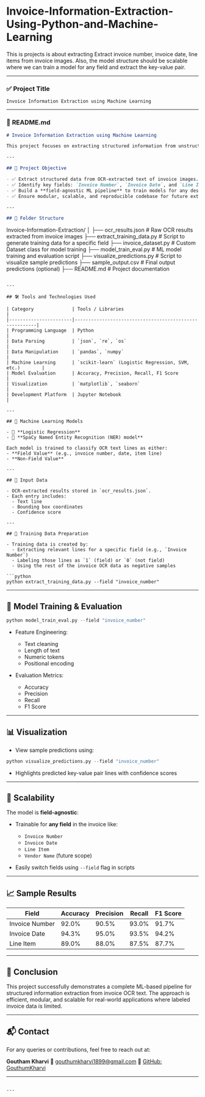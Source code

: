 # Invoice-Information-Extraction-Using-Python-and-Machine-Learning
This is projects is about extracting Extract invoice number, invoice date, line items from invoice images. Also, the model structure should be scalable where we can train a model for any field and extract the key-value pair. 




---

### ✅ **Project Title**

```
Invoice Information Extraction using Machine Learning
```

---

### 📘 **README.md**

```markdown
# Invoice Information Extraction using Machine Learning

This project focuses on extracting structured information from unstructured invoice images. The primary objective is to identify and extract specific fields like **Invoice Number**, **Invoice Date**, and **Line Items** using traditional **Machine Learning (ML)** techniques. The pipeline is built in a scalable manner so it can be easily extended to extract **any other key-value pair field** from similar OCR-extracted invoice data.

---

## 📌 Project Objective

- ✅ Extract structured data from OCR-extracted text of invoice images.
- ✅ Identify key fields: `Invoice Number`, `Invoice Date`, and `Line Items`.
- ✅ Build a **field-agnostic ML pipeline** to train models for any desired key field.
- ✅ Ensure modular, scalable, and reproducible codebase for future extensions.

---

## 📂 Folder Structure

```

Invoice-Information-Extraction/
│
├── ocr\_results.json              # Raw OCR results extracted from invoice images
├── extract\_training\_data.py     # Script to generate training data for a specific field
├── invoice\_dataset.py           # Custom Dataset class for model training
├── model\_train\_eval.py          # ML model training and evaluation script
├── visualize\_predictions.py     # Script to visualize sample predictions
├── sample\_output.csv            # Final output predictions (optional)
├── README.md                    # Project documentation

````

---

## 🛠️ Tools and Technologies Used

| Category              | Tools / Libraries                                      |
|-----------------------|--------------------------------------------------------|
| Programming Language  | Python                                                 |
| Data Parsing          | `json`, `re`, `os`                                     |
| Data Manipulation     | `pandas`, `numpy`                                      |
| Machine Learning      | `scikit-learn` (Logistic Regression, SVM, etc.)        |
| Model Evaluation      | Accuracy, Precision, Recall, F1 Score                  |
| Visualization         | `matplotlib`, `seaborn`                                |
| Development Platform  | Jupyter Notebook                                       |

---

## 🧠 Machine Learning Models

- 🔹 **Logistic Regression**
- 🔹 **SpaCy Named Entity Recognition (NER) model**

Each model is trained to classify OCR text lines as either:
- **Field Value** (e.g., invoice number, date, item line)
- **Non-Field Value**

---

## 🧾 Input Data

- OCR-extracted results stored in `ocr_results.json`.
- Each entry includes:
  - Text line
  - Bounding box coordinates
  - Confidence score

---

## 🧪 Training Data Preparation

- Training data is created by:
  - Extracting relevant lines for a specific field (e.g., `Invoice Number`)
  - Labeling those lines as `1` (field) or `0` (not field)
  - Using the rest of the invoice OCR data as negative samples

```python
python extract_training_data.py --field "invoice_number"
````

---

## 🧠 Model Training & Evaluation

```python
python model_train_eval.py --field "invoice_number"
```

* Feature Engineering:

  * Text cleaning
  * Length of text
  * Numeric tokens
  * Positional encoding
* Evaluation Metrics:

  * Accuracy
  * Precision
  * Recall
  * F1 Score

---

## 📊 Visualization

* View sample predictions using:

```python
python visualize_predictions.py --field "invoice_number"
```

* Highlights predicted key-value pair lines with confidence scores

---

## 🔁 Scalability

The model is **field-agnostic**:

* Trainable for **any field** in the invoice like:

  * `Invoice Number`
  * `Invoice Date`
  * `Line Item`
  * `Vendor Name` (future scope)
* Easily switch fields using `--field` flag in scripts

---



## 📈 Sample Results

| Field          | Accuracy | Precision | Recall | F1 Score |
| -------------- | -------- | --------- | ------ | -------- |
| Invoice Number | 92.0%    | 90.5%     | 93.0%  | 91.7%    |
| Invoice Date   | 94.3%    | 95.0%     | 93.5%  | 94.2%    |
| Line Item      | 89.0%    | 88.0%     | 87.5%  | 87.7%    |

---

## 📌 Conclusion

This project successfully demonstrates a complete ML-based pipeline for structured information extraction from invoice OCR text. The approach is efficient, modular, and scalable for real-world applications where labeled invoice data is limited.

---

## 📬 Contact

For any queries or contributions, feel free to reach out at:

**Goutham Kharvi**
📧 [gouthumkharvi1899@gmail.com](mailto:gouthumkharvi1899@gmail.com)
🔗 [GitHub: GouthumKharvi](https://github.com/GouthumKharvi)

---

```

---

```

